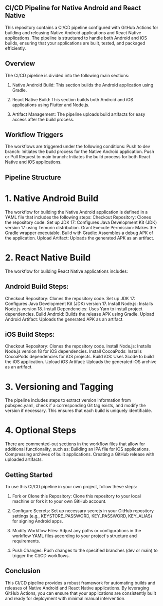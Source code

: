 ## CI/CD Pipeline for Native Android and React Native

This repository contains a CI/CD pipeline configured with GitHub Actions for building and releasing Native Android applications and React Native applications. The pipeline is structured to handle both Android and iOS builds, ensuring that your applications are built, tested, and packaged efficiently.

## Overview

The CI/CD pipeline is divided into the following main sections:

 1) Native Android Build: This section builds the Android application using Gradle.

 2) React Native Build: This section builds both Android and iOS applications using Flutter and Node.js.

 3) Artifact Management: The pipeline uploads build artifacts for easy access after the build process.

## Workflow Triggers

The workflows are triggered under the following conditions:
Push to dev branch: Initiates the build process for the Native Android application.
Push or Pull Request to main branch: Initiates the build process for both React Native and iOS applications.

## Pipeline Structure

# 1. Native Android Build

The workflow for building the Native Android application is defined in a YAML file that includes the following steps:
Checkout Repository: Clones the repository code.
Set up JDK 17: Configures Java Development Kit (JDK) version 17 using Temurin distribution.
Grant Execute Permission: Makes the Gradle wrapper executable.
Build with Gradle: Assembles a debug APK of the application.
Upload Artifact: Uploads the generated APK as an artifact.

# 2. React Native Build
The workflow for building React Native applications includes:

## Android Build Steps:
Checkout Repository: Clones the repository code.
Set up JDK 17: Configures Java Development Kit (JDK) version 17.
Install Node.js: Installs Node.js version 18.
Install Dependencies: Uses Yarn to install project dependencies.
Build Android: Builds the release APK using Gradle.
Upload Android Artifact: Uploads the generated APK as an artifact.

## iOS Build Steps:

Checkout Repository: Clones the repository code.
Install Node.js: Installs Node.js version 18 for iOS dependencies.
Install CocoaPods: Installs CocoaPods dependencies for iOS projects.
Build iOS: Uses Xcode to build the iOS application.
Upload iOS Artifact: Uploads the generated iOS archive as an artifact.

# 3. Versioning and Tagging
The pipeline includes steps to extract version information from pubspec.yaml, check if a corresponding Git tag exists, and modify the version if necessary. This ensures that each build is uniquely identifiable.

# 4. Optional Steps
There are commented-out sections in the workflow files that allow for additional functionality, such as:
Building an IPA file for iOS applications.
Compressing archives of built applications.
Creating a GitHub release with uploaded artifacts.

## Getting Started
To use this CI/CD pipeline in your own project, follow these steps:

1) Fork or Clone this Repository:
Clone this repository to your local machine or fork it to your own GitHub account.

2) Configure Secrets:
Set up necessary secrets in your GitHub repository settings (e.g., KEYSTORE_PASSWORD, KEY_PASSWORD, KEY_ALIAS) for signing Android apps.

3) Modify Workflow Files:
Adjust any paths or configurations in the workflow YAML files according to your project's structure and requirements.

4) Push Changes:
Push changes to the specified branches (dev or main) to trigger the CI/CD workflows.

## Conclusion
This CI/CD pipeline provides a robust framework for automating builds and releases of Native Android and React Native applications. By leveraging GitHub Actions, you can ensure that your applications are consistently built and ready for deployment with minimal manual intervention.